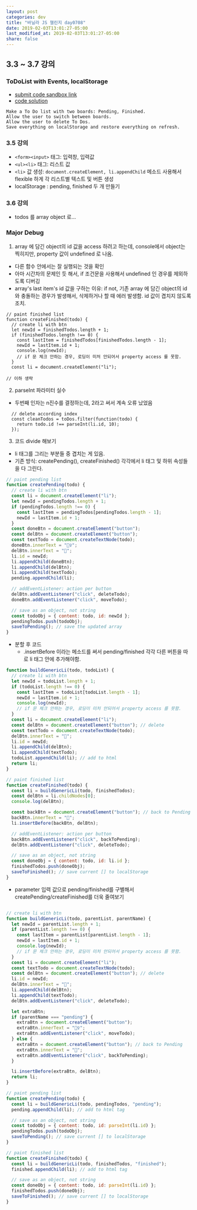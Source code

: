 ```yaml
---
layout: post
categories: dev
title: "바닐라 JS 챌린지 day0708"
date: 2019-02-03T13:01:27-05:00
last_modified_at: 2019-02-03T13:01:27-05:00
share: false
---
```



## 3.3 ~ 3.7 강의

### ToDoList with Events, localStorage

- [submit code sandbox link](https://codesandbox.io/s/empty-blueprint-c2guw)
- [code solution](https://codesandbox.io/s/day-eight-nine-solution-8817f)

```
Make a To Do list with two boards: Pending, Finished.
Allow the user to switch between boards.
Allow the user to delete To Dos.
Save everything on localStorage and restore everything on refresh.
```

### 3.5 강의
- `<form><input>` 태그: 입력창, 입력값
- `<ul><li>` 태그: 리스트 값 
- `<li>` 값 생성: `document.createElement, li.appendChild` 메소드 사용해서 flexible 하게 각 리스트별 텍스트 및 버튼 생성
- localStorage : pending, finished 두 개 만들기

### 3.6 강의
- todos 를 array object 로...


### Major Debug

1. array 에 담긴 object의 id 값을 access 하려고 하는데, console에서 object는 찍히지만, property 값이 undefined 로 나옴. 
- 다른 함수 안에서는 잘 실행되는 것을 확인
- 아마 시간차의 문제인 듯 해서, if 조건문을 사용해서 undefined 인 경우를 제외하도록 디버깅
- array's last item's id 값을 구하는 이유: if not, 기존 array 에 담긴 object의 id 와 충돌하는 경우가 발생해서, 삭제하거나 할 때 에러 발생함. id 값이 겹치지 않도록 조치.
```
// paint finished list
function createFinished(todo) {
  // create li with btn
  let newId = finishedTodos.length + 1;
  if (finishedTodos.length !== 0) {
    const lastItem = finishedTodos[finishedTodos.length - 1];
    newId = lastItem.id + 1;
    console.log(newId);
    // if 문 체크 안하는 경우, 로딩이 미처 안되어서 property access 를 못함.
  }
  const li = document.createElement("li");

// 이하 생략
```

2. parseInt 파라미터 실수
- 두번째 인자는 n진수를 결정하는데, 2라고 써서 계속 오류 났었음
```
  // delete according index
  const cleanTodos = toDos.filter(function(todo) {
    return todo.id !== parseInt(li.id, 10);
  });
```

3. 코드 divide 해보기

- li 태그를 그리는 부분들 중 겹치는 게 있음.
- 기존 방식: createPending(), createFinished() 각각에서 li 태그 및 하위 속성들을 다 그린다.
```js
// paint pending list
function createPending(todo) {
  // create li with btn
  const li = document.createElement("li");
  let newId = pendingTodos.length + 1;
  if (pendingTodos.length !== 0) {
    const lastItem = pendingTodos[pendingTodos.length - 1];
    newId = lastItem.id + 1;
  }
  const doneBtn = document.createElement("button");
  const delBtn = document.createElement("button");
  const textTodo = document.createTextNode(todo);
  doneBtn.innerText = "🙆‍♀️";
  delBtn.innerText = "🙅";
  li.id = newId;
  li.appendChild(doneBtn);
  li.appendChild(delBtn);
  li.appendChild(textTodo);
  pending.appendChild(li);

  // addEventListener: action per button
  delBtn.addEventListener("click", deleteTodo);
  doneBtn.addEventListener("click", moveTodo);

  // save as an object, not string
  const todoObj = { content: todo, id: newId };
  pendingTodos.push(todoObj);
  saveToPending(); // save the updated array
}
```
- 분할 후 코드
  - .insertBefore 이라는 메소드를 써서 pending/finished 각각 다른 버튼을 따로 li 태그 안에 추가해야함.

```js
function buildGenericLi(todo, todoList) {
  // create li with btn
  let newId = todoList.length + 1;
  if (todoList.length !== 0) {
    const lastItem = todoList[todoList.length - 1];
    newId = lastItem.id + 1;
    console.log(newId);
    // if 문 체크 안하는 경우, 로딩이 미처 안되어서 property access 를 못함.
  }
  const li = document.createElement("li");
  const delBtn = document.createElement("button"); // delete
  const textTodo = document.createTextNode(todo);
  delBtn.innerText = "🙅";
  li.id = newId;
  li.appendChild(delBtn);
  li.appendChild(textTodo);
  todoList.appendChild(li); // add to html
  return li;
}

// paint finished list
function createFinished(todo) {
  const li = buildGenericLi(todo, finishedTodos);
  const delBtn = li.childNodes[0];
  console.log(delBtn);

  const backBtn = document.createElement("button"); // back to Pending
  backBtn.innerText = "🤷";
  li.insertBefore(backBtn, delBtn);

  // addEventListener: action per button
  backBtn.addEventListener("click", backToPending);
  delBtn.addEventListener("click", deleteTodo);

  // save as an object, not string
  const doneObj = { content: todo, id: li.id };
  finishedTodos.push(doneObj);
  saveToFinished(); // save current [] to localStorage
}
```

- parameter 입력 값으로 pending/finished를 구별해서 createPending/createFinished를 더욱 줄여보기
```js

// create li with btn
function buildGenericLi(todo, parentList, parentName) {
  let newId = parentList.length + 1;
  if (parentList.length !== 0) {
    const lastItem = parentList[parentList.length - 1];
    newId = lastItem.id + 1;
    console.log(newId);
    // if 문 체크 안하는 경우, 로딩이 미처 안되어서 property access 를 못함.
  }
  const li = document.createElement("li");
  const textTodo = document.createTextNode(todo);
  const delBtn = document.createElement("button"); // delete
  li.id = newId;
  delBtn.innerText = "🙅";
  li.appendChild(delBtn);
  li.appendChild(textTodo);
  delBtn.addEventListener("click", deleteTodo);

  let extraBtn;
  if (parentName === "pending") {
    extraBtn = document.createElement("button");
    extraBtn.innerText = "🙆‍♀️";
    extraBtn.addEventListener("click", moveTodo);
  } else {
    extraBtn = document.createElement("button"); // back to Pending
    extraBtn.innerText = "🤷";
    extraBtn.addEventListener("click", backToPending);
  }

  li.insertBefore(extraBtn, delBtn);
  return li;
}

// paint pending list
function createPending(todo) {
  const li = buildGenericLi(todo, pendingTodos, "pending");
  pending.appendChild(li); // add to html tag

  // save as an object, not string
  const todoObj = { content: todo, id: parseInt(li.id) };
  pendingTodos.push(todoObj);
  saveToPending(); // save current [] to localStorage
}

// paint finished list
function createFinished(todo) {
  const li = buildGenericLi(todo, finishedTodos, "finished");
  finished.appendChild(li); // add to html tag

  // save as an object, not string
  const doneObj = { content: todo, id: parseInt(li.id) };
  finishedTodos.push(doneObj);
  saveToFinished(); // save current [] to localStorage
}
```